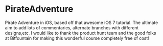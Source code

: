 PirateAdventure
===============

Pirate Adventure in iOS, based off that awesome iOS 7 tutorial. 
The ultimate aim to add lots of commentaries, alternate branches with different designs,etc. I would like to thank the product hunt
team and the good folks at Bitfountain for making this wonderful course completely free of cost!

